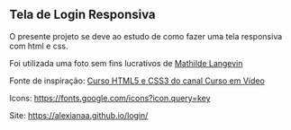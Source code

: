 ## Tela de Login Responsiva

O presente projeto se deve ao estudo de como fazer uma tela responsiva com html e css.

Foi utilizada uma foto sem fins lucrativos de [Mathilde Langevin](https://www.pexels.com/pt-br/foto/banco-margem-ribanceira-pedregulhos-17258048/)

Fonte de inspiração: [Curso HTML5 e CSS3 do canal Curso em Vídeo](https://www.youtube.com/watch?v=zHKHMmEG9vE&list=PLHz_AreHm4dkcVCk2Bn_fdVQ81Fkrh6WT&ab_channel=CursoemV%C3%ADdeo) 

Icons: https://fonts.google.com/icons?icon.query=key

Site: https://alexianaa.github.io/login/ 